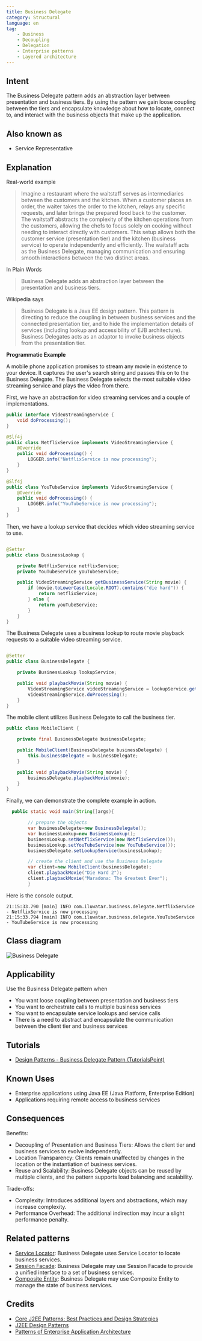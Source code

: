 ```yaml
---
title: Business Delegate
category: Structural
language: en
tag:
    - Business
    - Decoupling
    - Delegation
    - Enterprise patterns
    - Layered architecture
---
```


## Intent

The Business Delegate pattern adds an abstraction layer between presentation and business tiers. By using the pattern we gain loose coupling between the tiers and encapsulate knowledge about how to locate, connect to, and interact with the business objects that make up the application.

## Also known as

* Service Representative

## Explanation

Real-world example

> Imagine a restaurant where the waitstaff serves as intermediaries between the customers and the kitchen. When a customer places an order, the waiter takes the order to the kitchen, relays any specific requests, and later brings the prepared food back to the customer. The waitstaff abstracts the complexity of the kitchen operations from the customers, allowing the chefs to focus solely on cooking without needing to interact directly with customers. This setup allows both the customer service (presentation tier) and the kitchen (business service) to operate independently and efficiently. The waitstaff acts as the Business Delegate, managing communication and ensuring smooth interactions between the two distinct areas.

In Plain Words

> Business Delegate adds an abstraction layer between the presentation and business tiers.

Wikipedia says

> Business Delegate is a Java EE design pattern. This pattern is directing to reduce the coupling in between business services and the connected presentation tier, and to hide the implementation details of services (including lookup and accessibility of EJB architecture). Business Delegates acts as an adaptor to invoke business objects from the presentation tier.

**Programmatic Example**

A mobile phone application promises to stream any movie in existence to your device. It captures the user's search string and passes this on to the Business Delegate. The Business Delegate selects the most suitable video streaming service and plays the video from there.

First, we have an abstraction for video streaming services and a couple of implementations.

```java
public interface VideoStreamingService {
    void doProcessing();
}

@Slf4j
public class NetflixService implements VideoStreamingService {
    @Override
    public void doProcessing() {
        LOGGER.info("NetflixService is now processing");
    }
}

@Slf4j
public class YouTubeService implements VideoStreamingService {
    @Override
    public void doProcessing() {
        LOGGER.info("YouTubeService is now processing");
    }
}
```

Then, we have a lookup service that decides which video streaming service to use.

```java

@Setter
public class BusinessLookup {

    private NetflixService netflixService;
    private YouTubeService youTubeService;

    public VideoStreamingService getBusinessService(String movie) {
        if (movie.toLowerCase(Locale.ROOT).contains("die hard")) {
            return netflixService;
        } else {
            return youTubeService;
        }
    }
}
```

The Business Delegate uses a business lookup to route movie playback requests to a suitable video streaming service.

```java

@Setter
public class BusinessDelegate {

    private BusinessLookup lookupService;

    public void playbackMovie(String movie) {
        VideoStreamingService videoStreamingService = lookupService.getBusinessService(movie);
        videoStreamingService.doProcessing();
    }
}
```

The mobile client utilizes Business Delegate to call the business tier.

```java
public class MobileClient {

    private final BusinessDelegate businessDelegate;

    public MobileClient(BusinessDelegate businessDelegate) {
        this.businessDelegate = businessDelegate;
    }

    public void playbackMovie(String movie) {
        businessDelegate.playbackMovie(movie);
    }
}
```

Finally, we can demonstrate the complete example in action.

```java
  public static void main(String[]args){

        // prepare the objects
        var businessDelegate=new BusinessDelegate();
        var businessLookup=new BusinessLookup();
        businessLookup.setNetflixService(new NetflixService());
        businessLookup.setYouTubeService(new YouTubeService());
        businessDelegate.setLookupService(businessLookup);

        // create the client and use the Business Delegate
        var client=new MobileClient(businessDelegate);
        client.playbackMovie("Die Hard 2");
        client.playbackMovie("Maradona: The Greatest Ever");
        }
```

Here is the console output.

```
21:15:33.790 [main] INFO com.iluwatar.business.delegate.NetflixService - NetflixService is now processing
21:15:33.794 [main] INFO com.iluwatar.business.delegate.YouTubeService - YouTubeService is now processing
```

## Class diagram

![Business Delegate](./etc/business-delegate.urm.png "Business Delegate")

## Applicability

Use the Business Delegate pattern when

* You want loose coupling between presentation and business tiers
* You want to orchestrate calls to multiple business services
* You want to encapsulate service lookups and service calls
* There is a need to abstract and encapsulate the communication between the client tier and business services

## Tutorials

* [Design Patterns - Business Delegate Pattern (TutorialsPoint)](https://www.tutorialspoint.com/design_pattern/business_delegate_pattern.htm)

## Known Uses

* Enterprise applications using Java EE (Java Platform, Enterprise Edition)
* Applications requiring remote access to business services

## Consequences

Benefits:

* Decoupling of Presentation and Business Tiers: Allows the client tier and business services to evolve independently.
* Location Transparency: Clients remain unaffected by changes in the location or the instantiation of business services.
* Reuse and Scalability: Business Delegate objects can be reused by multiple clients, and the pattern supports load balancing and scalability.

Trade-offs:

* Complexity: Introduces additional layers and abstractions, which may increase complexity.
* Performance Overhead: The additional indirection may incur a slight performance penalty.

## Related patterns

* [Service Locator](https://java-design-patterns.com/patterns/service-locator/): Business Delegate uses Service Locator to locate business services.
* [Session Facade](https://java-design-patterns.com/patterns/session-facade/): Business Delegate may use Session Facade to provide a unified interface to a set of business services.
* [Composite Entity](https://java-design-patterns.com/patterns/composite-entity/): Business Delegate may use Composite Entity to manage the state of business services.

## Credits

* [Core J2EE Patterns: Best Practices and Design Strategies](https://amzn.to/4cAbDap)
* [J2EE Design Patterns](https://amzn.to/4dpzgmx)
* [Patterns of Enterprise Application Architecture](https://amzn.to/3WfKBPR)
